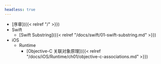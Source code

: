 ```yaml
---
headless: true
---
```


- [序章]({{< relref "/" >}})
- Swift
  - [Swift Substring]({{< relref "/docs/swift/01-swift-substring.md" >}})
- iOS
  - Runtime
    - [Objective-C 关联对象原理]({{< relref "/docs/iOS/Runtime/ch01/objective-c-associations.md" >}})
